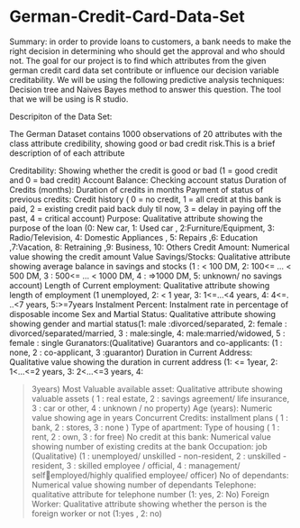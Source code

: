 # German-Credit-Card-Data-Set

Summary: 
in order to provide loans to customers, a bank needs to make the right decision in determining who should get the approval and who should not.
The goal for our project is to find which attributes from the given german credit card data set contribute or influence our decision variable
creditability. We will be using the following predictive analysis techniques: Decision tree and Naives Bayes method to answer this question. The
tool that we will be using is R studio.

Descripiton of the Data Set:

The German Dataset contains 1000 observations of 20 attributes with the class attribute credibility, showing good or bad credit risk.This is a brief
description of of each attribute

Creditability: Showing whether the credit is good or bad (1 = good credit and 0 = bad credit)
Account Balance: Checking account status
Duration of Credits (months): Duration of credits in months
Payment of status of previous credits: Credit history ( 0 = no credit, 1 = all credit at this bank is paid, 2 = existing credit paid back duly til now, 3 =
delay in paying off the past, 4 = critical account)
Purpose: Qualitative attribute showing the purpose of the loan (0: New car, 1: Used car , 2:Furniture/Equipment, 3: Radio/Television, 4: Domestic
Appliances , 5: Repairs ,6: Education ,7:Vacation, 8: Retraining ,9: Business, 10: Others
Credit Amount: Numerical value showing the credit amount
Value Savings/Stocks: Qualitative attribute showing average balance in savings and stocks (1 : < 100 DM, 2: 100<= … < 500 DM, 3 : 500<= … <
1000 DM, 4 : =>1000 DM, 5: unknown/ no savings account)
Length of Current employment: Qualitative attribute showing length of employment (1 unemployed, 2: < 1 year, 3: 1<=…<4 years, 4: 4<=. ..<7
years, 5:>=7years Instalment Percent: Instalment rate in percentage of disposable income
Sex and Martial Status: Qualitative attribute showing showing gender and martial status(1: male :divorced/separated, 2: female :
divorced/separated/married, 3 : male:single, 4: male:married/widowed, 5 : female : single
Guranators:(Qualitative) Guarantors and co-applicants: (1 : none, 2 : co-applicant, 3 :guarantor)
Duration in Current Address: Qualitative value showing the duration in current address (1: <= 1year, 2: 1<…<=2 years, 3: 2<…<=3 years, 4:
>3years)
Most Valuable available asset: Qualitative attribute showing valuable assets ( 1 : real estate, 2 : savings agreement/ life insurance, 3 : car or other,
4 : unknown / no property)
Age (years): Numeric value showing age in years
Concurrent Credits: installment plans ( 1 : bank, 2 : stores, 3 : none )
Type of apartment: Type of housing ( 1 : rent, 2 : own, 3 : for free)
No credit at this bank: Numerical value showing number of existing credits at the bank
Occupation: job (Qualitative) (1 : unemployed/ unskilled - non-resident, 2 : unskilled - resident, 3 : skilled employee / official, 4 : management/ selfemployed/highly qualified employee/ officer)
No of dependants: Numerical value showing number of dependants
Telephone: qualitative attribute for telephone number (1: yes, 2: No)
Foreign Worker: Qualitative attribute showing whether the person is the foreign worker or not (1:yes , 2: no)
